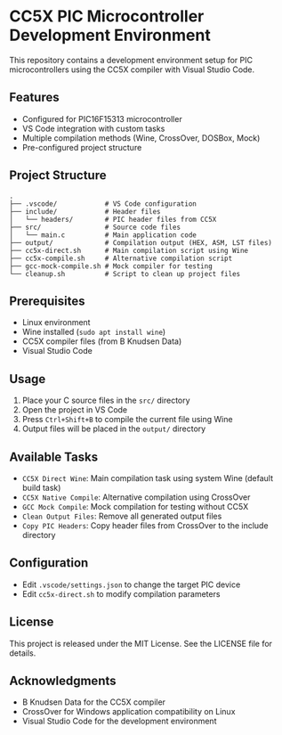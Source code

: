 # CC5X PIC Microcontroller Development Environment

This repository contains a development environment setup for PIC microcontrollers using the CC5X compiler with Visual Studio Code.

## Features

- Configured for PIC16F15313 microcontroller
- VS Code integration with custom tasks
- Multiple compilation methods (Wine, CrossOver, DOSBox, Mock)
- Pre-configured project structure

## Project Structure

```
.
├── .vscode/            # VS Code configuration
├── include/            # Header files
│   └── headers/        # PIC header files from CC5X
├── src/                # Source code files
│   └── main.c          # Main application code
├── output/             # Compilation output (HEX, ASM, LST files)
├── cc5x-direct.sh      # Main compilation script using Wine
├── cc5x-compile.sh     # Alternative compilation script 
├── gcc-mock-compile.sh # Mock compiler for testing
└── cleanup.sh          # Script to clean up project files
```

## Prerequisites

- Linux environment
- Wine installed (`sudo apt install wine`)
- CC5X compiler files (from B Knudsen Data)
- Visual Studio Code

## Usage

1. Place your C source files in the `src/` directory
2. Open the project in VS Code
3. Press `Ctrl+Shift+B` to compile the current file using Wine
4. Output files will be placed in the `output/` directory

## Available Tasks

- `CC5X Direct Wine`: Main compilation task using system Wine (default build task)
- `CC5X Native Compile`: Alternative compilation using CrossOver
- `GCC Mock Compile`: Mock compilation for testing without CC5X
- `Clean Output Files`: Remove all generated output files
- `Copy PIC Headers`: Copy header files from CrossOver to the include directory

## Configuration

- Edit `.vscode/settings.json` to change the target PIC device
- Edit `cc5x-direct.sh` to modify compilation parameters

## License

This project is released under the MIT License. See the LICENSE file for details.

## Acknowledgments

- B Knudsen Data for the CC5X compiler
- CrossOver for Windows application compatibility on Linux
- Visual Studio Code for the development environment
